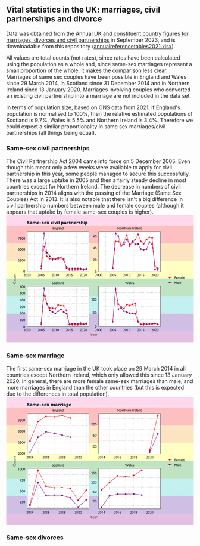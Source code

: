 ## Vital statistics in the UK: marriages, civil partnerships and divorce

Data was obtained from the [Annual UK and constituent country figures for marriages, divorces and civil partnerships](https://www.ons.gov.uk/peoplepopulationandcommunity/populationandmigration/populationestimates/datasets/vitalstatisticspopulationandhealthreferencetables) in September 2023, and is downloadable from this repository ([annualreferencetables2021.xlsx](https://github.com/PlantsGenesBugs/ONSdata/blob/main/samesex_marriage/annualreferencetables2021.xlsx)).

All values are total counts (not rates), since rates have been calculated using the population as a whole and, since same-sex marriages represent a small proportion of the whole, it makes the comparison less clear. Marriages of same sex couples have been possible in England and Wales since 29 March 2014, in Scotland since 31 December 2014 and in Northern Ireland since 13 January 2020. Marriages involving couples who converted an existing civil partnership into a marriage are not included in the data set. 

In terms of population size, based on ONS data from 2021, if England's population is normalised to 100%, then the relative estimated populations of Scotland is 9.7%, Wales is 5.5% and Northern Ireland is 3.4%. Therefore we could expect a similar proportionality in same sex marriages/civil partnerships (all things being equal).

### Same-sex civil partnerships
The Civil Partnership Act 2004 came into force on 5 December 2005. Even though this meant only a few weeks were available to apply for civil partnership in this year, some people managed to secure this successfully. There was a large uptake in 2005 and then a fairly steady decline in most countries except for Northern Ireland. The decrease in numbers of civil partnerships in 2014 aligns with the passing of the Marriage (Same Sex Couples) Act in 2013. It is also notable that there isn't a big difference in civil partnership numbers between male and female couples (although it appears that uptake by female same-sex couples is higher).
![Four dotplots showing the trends of same-sex civil partnerships over time starting in 2004](https://github.com/PlantsGenesBugs/ONSdata/blob/main/samesex_marriage/ss_civil.png)


### Same-sex marriage
The first same-sex marriage in the UK took place on 29 March 2014 in all countries except Northern Ireland, which only allowed this since 13 January 2020. In general, there are more female same-sex marriages than male, and more marriages in England than the other countries (but this is expected due to the differences in total population). 
![Four dotplots showing the trends of same-sex marriages over time starting in 2014](https://github.com/PlantsGenesBugs/ONSdata/blob/main/samesex_marriage/ss_marriage.png)


### Same-sex divorces


